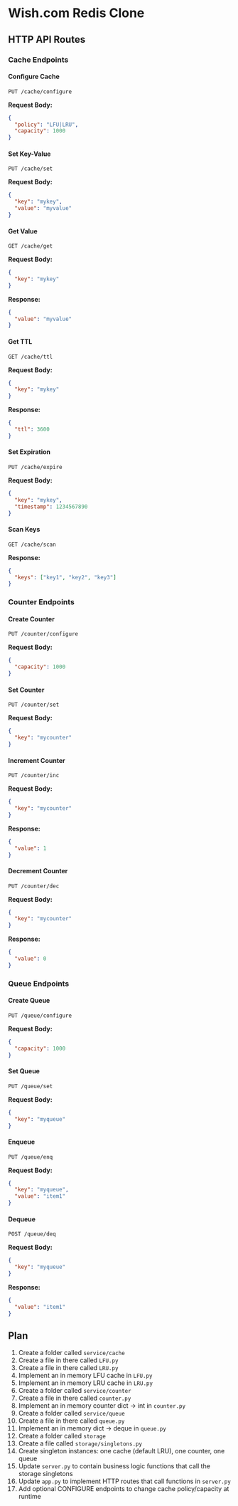 # Wish.com Redis Clone

## HTTP API Routes

### Cache Endpoints

#### Configure Cache
```
PUT /cache/configure
```
**Request Body:**
```json
{
  "policy": "LFU|LRU",
  "capacity": 1000
}
```

#### Set Key-Value
```
PUT /cache/set
```
**Request Body:**
```json
{
  "key": "mykey",
  "value": "myvalue"
}
```

#### Get Value
```
GET /cache/get
```
**Request Body:**
```json
{
  "key": "mykey"
}
```
**Response:**
```json
{
  "value": "myvalue"
}
```

#### Get TTL
```
GET /cache/ttl
```
**Request Body:**
```json
{
  "key": "mykey"
}
```
**Response:**
```json
{
  "ttl": 3600
}
```

#### Set Expiration
```
PUT /cache/expire
```
**Request Body:**
```json
{
  "key": "mykey",
  "timestamp": 1234567890
}
```

#### Scan Keys
```
GET /cache/scan
```
**Response:**
```json
{
  "keys": ["key1", "key2", "key3"]
}
```

### Counter Endpoints

#### Create Counter
```
PUT /counter/configure
```
**Request Body:**
```json
{
  "capacity": 1000
}
```

#### Set Counter
```
PUT /counter/set
```
**Request Body:**
```json
{
  "key": "mycounter"
}
```

#### Increment Counter
```
PUT /counter/inc
```
**Request Body:**
```json
{
  "key": "mycounter"
}
```
**Response:**
```json
{
  "value": 1
}
```

#### Decrement Counter
```
PUT /counter/dec
```
**Request Body:**
```json
{
  "key": "mycounter"
}
```
**Response:**
```json
{
  "value": 0
}
```

### Queue Endpoints

#### Create Queue
```
PUT /queue/configure
```
**Request Body:**
```json
{
  "capacity": 1000
}
```

#### Set Queue
```
PUT /queue/set
```
**Request Body:**
```json
{
  "key": "myqueue"
}
```

#### Enqueue
```
PUT /queue/enq
```
**Request Body:**
```json
{
  "key": "myqueue",
  "value": "item1"
}
```

#### Dequeue
```
POST /queue/deq
```
**Request Body:**
```json
{
  "key": "myqueue"
}
```
**Response:**
```json
{
  "value": "item1"
}
```


## Plan

1. Create a folder called `service/cache`
2. Create a file in there called `LFU.py`
3. Create a file in there called `LRU.py`
4. Implement an in memory LFU cache in `LFU.py`
5. Implement an in memory LRU cache in `LRU.py`
6. Create a folder called `service/counter`
7. Create a file in there called `counter.py`
8. Implement an in memory counter dict -> int in `counter.py`
9. Create a folder called `service/queue`
10. Create a file in there called `queue.py`
11. Implement an in memory dict -> deque in `queue.py`
12. Create a folder called `storage`
13. Create a file called `storage/singletons.py`
14. Create singleton instances: one cache (default LRU), one counter, one queue
15. Update `server.py` to contain business logic functions that call the storage singletons
16. Update `app.py` to implement HTTP routes that call functions in `server.py`
18. Add optional CONFIGURE endpoints to change cache policy/capacity at runtime
